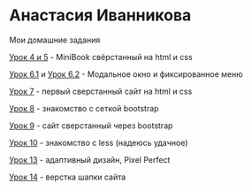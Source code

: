 # Анастасия Иванникова
Мои домашние задания

[Урок 4 и 5](anastasiyaivannikova.github.io/Github/Lesson_4&5/miniBook/src/ "") - MiniBook свёрстанный на html и css

[Урок 6.1](anastasiyaivannikova.github.io/Github/Lesson_6/fixed_menu/src/  "") и [Урок 6.2](anastasiyaivannikova.github.io/Github/Lesson_6/modal/src/ "Описание") - Модальное окно и фиксированное меню

[Урок 7](anastasiyaivannikova.github.io/Github/Lesson_7/my-project/src/ "") - первый сверстанный сайт на html и css

[Урок 8](anastasiyaivannikova.github.io/Github/Lesson_8/my-project-bootstrap/src/ "") - знакомство с сеткой bootstrap

[Урок 9](anastasiyaivannikova.github.io/Github/Lesson_9/my-project-bootstrap-adaptiv/src/ "") - сайт сверстанный через bootstrap

[Урок 10](anastasiyaivannikova.github.io/Github/Lesson_10/less/ "Папки css и less") - знакомство с less (надеюсь удачное)

[Урок 13](anastasiyaivannikova.github.io/Github/Lesson_13/src/ "") - адаптивный дизайн, Pixel Perfect

[Урок 14](anastasiyaivannikova.github.io/Github/Lesson_14/src/ "") - верстка шапки сайта
    

